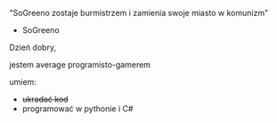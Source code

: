 "SoGreeno zostaje burmistrzem i zamienia swoje miasto w komunizm"

- SoGreeno

Dzień dobry,

jestem average programisto-gamerem

umiem:
- ~~ukradać kod~~
- programować w pythonie i C#
